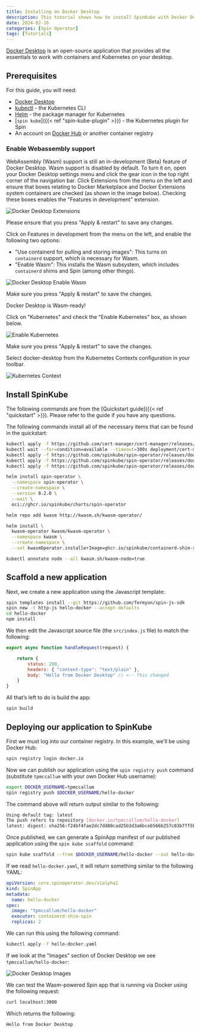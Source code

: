 ```yaml
---
title: Installing on Docker Desktop
description: This tutorial shows how to install SpinKube with Docker Desktop.
date: 2024-02-16
categories: [Spin Operator]
tags: [Tutorials]
---
```


[Docker Desktop](https://docs.docker.com/desktop/) is an open-source application that provides all
the essentials to work with containers and Kubernetes on your desktop.

## Prerequisites

For this guide, you will need:

- [Docker Desktop](https://docs.docker.com/get-docker/)
- [kubectl](https://kubernetes.io/docs/tasks/tools/) - the Kubernetes CLI
- [Helm](https://helm.sh/docs/intro/install/) - the package manager for Kubernetes
- [`spin kube`]({{< ref "spin-kube-plugin" >}}) - the Kubernetes plugin for Spin
- An account on [Docker Hub](https://hub.docker.com/) or another container registry

### Enable Webassembly support

WebAssembly (Wasm) support is still an in-development (Beta) feature of Docker Desktop. Wasm support
is disabled by default. To turn it on, open your Docker Desktop settings menu and click the gear
icon in the top right corner of the navigation bar. Click Extensions from the menu on the left and
ensure that boxes relating to Docker Marketplace and Docker Extensions system containers are checked
(as shown in the image below). Checking these boxes enables the "Features in development" extension.

![Docker Desktop Extensions](/docker-desktop-extensions.png)

Please ensure that you press "Apply & restart" to save any changes.

Click on Features in development from the menu on the left, and enable the following two options:

- "Use containerd for pulling and storing images": This turns on `containerd` support, which is
  necessary for Wasm.
- "Enable Wasm": This installs the Wasm subsystem, which includes `containerd` shims and Spin (among
  other things).

![Docker Desktop Enable Wasm](/docker-desktop-enable-wasm.png)

Make sure you press "Apply & restart" to save the changes.

Docker Desktop is Wasm-ready!

Click on "Kubernetes" and check the "Enable Kubernetes" box, as shown below.

![Enable Kubernetes](/docker-desktop-enable-kubernetes.png)

Make sure you press "Apply & restart" to save the changes.

Select docker-desktop from the Kubernetes Contexts configuration in your toolbar.

![Kubernetes Context](/docker-desktop-context.png)

## Install SpinKube

The following commands are from the [Quickstart guide]({{< ref "quickstart" >}}). Please refer to
the guide if you have any questions.

The following commands install all of the necessary items that can be found in the quickstart:

```bash
kubectl apply -f https://github.com/cert-manager/cert-manager/releases/download/v1.14.3/cert-manager.yaml
kubectl wait --for=condition=available --timeout=300s deployment/cert-manager-webhook -n cert-manager
kubectl apply -f https://github.com/spinkube/spin-operator/releases/download/v0.2.0/spin-operator.crds.yaml
kubectl apply -f https://github.com/spinkube/spin-operator/releases/download/v0.2.0/spin-operator.runtime-class.yaml
kubectl apply -f https://github.com/spinkube/spin-operator/releases/download/v0.2.0/spin-operator.shim-executor.yaml

helm install spin-operator \
  --namespace spin-operator \
  --create-namespace \
  --version 0.2.0 \
  --wait \
  oci://ghcr.io/spinkube/charts/spin-operator

helm repo add kwasm http://kwasm.sh/kwasm-operator/

helm install \
  kwasm-operator kwasm/kwasm-operator \
  --namespace kwasm \
  --create-namespace \
  --set kwasmOperator.installerImage=ghcr.io/spinkube/containerd-shim-spin/node-installer:v0.15.1

kubectl annotate node --all kwasm.sh/kwasm-node=true
```

## Scaffold a new application

Next, we create a new application using the Javascript template:

```bash
spin templates install --git https://github.com/fermyon/spin-js-sdk
spin new -t http-js hello-docker --accept-defaults
cd hello-docker
npm install
```

We then edit the Javascript source file (the `src/index.js` file) to match the following:

```javascript
export async function handleRequest(request) {

    return {
        status: 200,
        headers: { "content-type": "text/plain" },
        body: "Hello from Docker Desktop" // <-- This changed
    }
}
```

All that’s left to do is build the app:

```bash
spin build
```

## Deploying our application to SpinKube

First we must log into our container registry. In this example, we'll be using Docker Hub:

```bash
spin registry login docker.io
```

Now we can publish our application using the `spin registry push` command (substitute `tpmccallum` with your own Docker Hub username):

```bash
export DOCKER_USERNAME=tpmccallum
spin registry push $DOCKER_USERNAME/hello-docker
```

The command above will return output similar to the following:

```bash
Using default tag: latest
The push refers to repository [docker.io/tpmccallum/hello-docker]
latest: digest: sha256:f24bf4fae2dc7dd80cad25b3d3a6bceb566b257c03b7ff5b9dd9fe36b05f06e0 size: 695
```

Once published, we can generate a SpinApp manifest of our published application using the `spin kube
scaffold` command:

```bash
spin kube scaffold --from $DOCKER_USERNAME/hello-docker --out hello-docker.yaml
```

If we read `hello-docker.yaml`, it will return something similar to the following YAML:

```yaml
apiVersion: core.spinoperator.dev/v1alpha1
kind: SpinApp
metadata:
  name: hello-docker
spec:
  image: "tpmccallum/hello-docker"
  executor: containerd-shim-spin
  replicas: 2
```

We can run this using the following command:

```bash
kubectl apply -f hello-docker.yaml
```

If we look at the "Images" section of Docker Desktop we see `tpmccallum/hello-docker`:

![Docker Desktop Images](/docker-desktop-images.png)

We can test the Wasm-powered Spin app that is running via Docker using the following request:

```bash
curl localhost:3000
```

Which returns the following:

```bash
Hello from Docker Desktop
```
